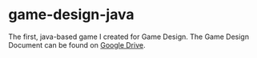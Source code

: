 # game-design-java
The first, java-based game I created for Game Design. The Game Design Document can be found on [Google Drive](https://docs.google.com/document/d/1_wT8OAV4jTE4t_MoSWAtGCDnVEQoy8ql1DV1L6rczNk/edit).
